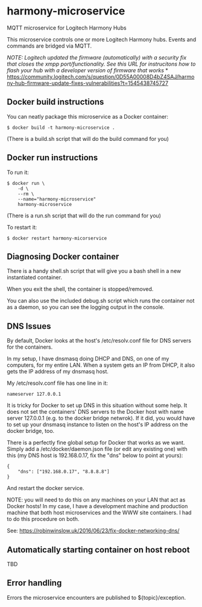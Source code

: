 # harmony-microservice
MQTT  microservice for Logitech Harmony Hubs

This microservice controls one or more Logitech Harmony hubs.  Events and commands are bridged via MQTT.

*NOTE: Logitech updated the firmware (automatically) with a security fix that closes the xmpp port/functionality.
See this URL for instrucitons how to flash your hub with a developer version of firmware that works* *
https://community.logitech.com/s/question/0D55A00008D4bZ4SAJ/harmony-hub-firmware-update-fixes-vulnerabilities?t=1545438745727

## Docker build instructions
You can neatly package this microservice as a Docker container:

```
$ docker build -t harmony-microservice .
```

(There is a build.sh script that will do the build command for you)

## Docker run instructions

To run it:

```
$ docker run \
    -d \
    --rm \
    --name="harmony-microservice"
    harmony-microservice
```

(There is a run.sh script that will do the run command for you)

To restart it:
```
$ docker restart harmony-micorservice
```

## Diagnosing Docker container
There is a handy shell.sh script that will give you a bash shell in a new instantiated container.

When you exit the shell, the container is stopped/removed.

You can also use the included debug.sh script which runs the container not as a daemon, so you can see the logging output in the console.

## DNS Issues
By default, Docker looks at the host's /etc/resolv.conf file for DNS servers for the containers.

In my setup, I have dnsmasq doing DHCP and DNS, on one of my computers, for my entire LAN.  When a system gets an IP from DHCP, it also gets the IP address of my dnsmasq host.

My /etc/resolv.conf file has one line in it:
```
nameserver 127.0.0.1
```

It is tricky for Docker to set up DNS in this situation without some help.  It does not
set the containers' DNS servers to the Docker host with name server 127.0.0.1 (e.g. to the docker bridge netwrok).
If it did, you would have to set up your dnsmasq instance to listen on the host's IP address on the docker bridge, too.

There is a perfectly fine global setup for Docker that works as we want.  Simply add a /etc/docker/daemon.json file (or edit any existing one)
with this (my DNS host is 192.168.0.17, fix the "dns" below to point at yours):

```
{
    "dns": ["192.168.0.17", "8.8.8.8"]
}
```

And restart the docker service.

NOTE: you will need to do this on any machines on your LAN that act as Docker hosts!  In my case,
I have a development machine and production machine that both host microservices and the WWW site
containers.  I had to do this procedure on both.

See: https://robinwinslow.uk/2016/06/23/fix-docker-networking-dns/

## Automatically starting container on host reboot
TBD

## Error handling
Errors the microservice encounters are published to ${topic}/exception.
